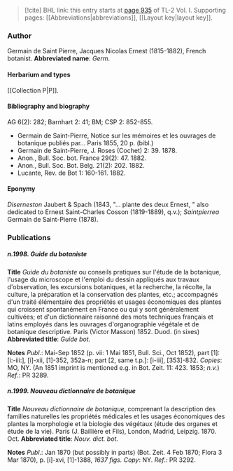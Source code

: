> [!cite] BHL link: this entry starts at [page 935](https://www.biodiversitylibrary.org/page/33121066) of TL-2 Vol. I.
> Supporting pages: [[Abbreviations|abbreviations]], [[Layout key|layout key]].

### Author

Germain de Saint Pierre, Jacques Nicolas Ernest (1815-1882), French botanist. 
**Abbreviated name**: *Germ.*

#### Herbarium and types

[[Collection P|P]].

#### Bibliography and biography

AG 6(2): 282; Barnhart 2: 41; BM; CSP 2: 852-855.
- Germain de Saint-Pierre, Notice sur les mémoires et les ouvrages de botanique publiés par... Paris 1855, 20 p. (bibl.)
- Germain de Saint-Pierre, J. Roses (Cochet) 2: 39. 1878.
- Anon., Bull. Soc. bot. France 29(2): 47. 1882.
- Anon., Bull. Soc. Bot. Belg. 21(2): 202. 1882.
- Lucante, Rev. de Bot 1: 160-161. 1882.

#### Eponymy

*Diserneston* Jaubert & Spach (1843, "... plante des deux Ernest, " also dedicated to Ernest Saint-Charles Cosson (1819-1889), q.v.); *Saintpierrea* Germain de Saint-Pierre (1878).

### Publications

##### n.1998. Guide du botaniste

**Title**
*Guide du botaniste* ou conseils pratiques sur l'étude de la botanique, l'usage du microscope et l'emploi du dessin appliqués aux travaux d'observation, les excursions botaniques, et la recherche, la récolte, la culture, la préparation et la conservation des plantes, etc.; accompagnés d'un traité élémentaire des propriétés et usages économiques des plantes qui croissent spontanément en France ou qui y sont généralement cultivées; et d'un dictionnaire raisonné des mots techniques français et latins employés dans les ouvrages d'organographie végétale et de botanique descriptive. Paris (Victor Masson) 1852. Duod. (in sixes)
**Abbreviated title**: *Guide bot.*

**Notes**
*Publ*.: Mai-Sep 1852 (p. vii: 1 Mai 1851, Bull. Sci., Oct 1852), part \[1\]: \[i:-iii:\], \[i\]-xii, \[1\]-352, 352a-n; part \[2, same t.p.\]: \[i-iii\], \[353\]-832. *Copies*: MO, NY. (An 1851 imprint is mentioned e.g. in Bot. Zeit. 11: 423. 1853; *n.v.*)
*Ref*.: PR 3289.

##### n.1999. Nouveau dictionnaire de botanique

**Title**
*Nouveau dictionnaire de botanique*, comprenant la description des familles naturelles les propriétés médicales et les usages économiques des plantes la morphologie et la biologie des végétaux (étude des organes et étude de la vie). Paris (J. Baillière et Fils), London, Madrid, Leipzig. 1870. Oct.
**Abbreviated title**: *Nouv. dict. bot.*

**Notes**
*Publ*.: Jan 1870 (but possibly in parts) (Bot. Zeit. 4 Feb 1870; Flora 3 Mar 1870), p. \[i\]-xvi, \[1\]-1388, *1637 figs. Copy*: NY.
*Ref*.: PR 3292.

